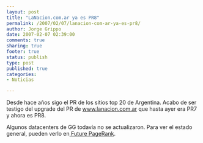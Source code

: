 ```yaml
--- 
layout: post
title: "LaNacion.com.ar ya es PR8"
permalink: /2007/02/07/lanacion-com-ar-ya-es-pr8/
author: Jorge Grippo
date: 2007-02-07 02:39:00
comments: true
sharing: true
footer: true
status: publish
type: post
published: true
categories: 
- Noticias

---
```

<!-- 27 -->
Desde hace años sigo el PR de los sitios top 20 de Argentina. Acabo de ser testigo del upgrade del PR de <a href="http://www.lanacion.com.ar/">www.lanacion.com.ar</a> que hasta ayer era PR7 y ahora es PR8.

Algunos datacenters de GG todavía  no se actualizaron. Para ver el estado general, pueden verlo en<a href="http://www.seochat.com/?go=1&amp;option=com_seotools&amp;tool=9&amp;url=http%3A%2F%2Fwww.LANACION.com.ar&amp;imageverify=xnpsh&amp;timehsh=zbTFwa8%3D&amp;submit=Check"> Future PageRank</a>.

